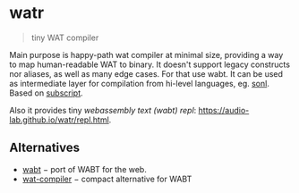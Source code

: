 # watr

> tiny WAT compiler

Main purpose is happy-path wat compiler at minimal size, providing a way to map human-readable WAT to binary.
It doesn't support legacy constructs nor aliases, as well as many edge cases. For that use wabt.
It can be used as intermediate layer for compilation from hi-level languages, eg. [sonl](https://github.com/audio-lab/sonl).
Based on [subscript](https://github.com/spectjs/subscript).

Also it provides tiny _webassembly text (wabt) repl_: https://audio-lab.github.io/watr/repl.html.

<!--
Main goal is to get very fluent with wasm text and to know it from within.

Experiments:

* [x] global read/write use in function
* [x] scopes: refer, goto
* [x] stack: understanding named and full references
* [x] memory: reading/writing global memory
* [x] memory: creating arrays on the go
* [x] memory: passing pointer to a function
* [x] benchmark array setting agains js loop
  → it's faster almost twice

## Useful links

* [MDN: control flow](https://developer.mozilla.org/en-US/docs/WebAssembly/Reference/Control_flow)
* [WASM reference manual](https://github.com/sunfishcode/wasm-reference-manual/blob/master/WebAssembly.md#loop)

-->

## Alternatives

* [wabt](https://www.npmjs.com/package/wabt) − port of WABT for the web.
* [wat-compiler](https://www.npmjs.com/package/wat-compiler) − compact alternative for WABT
